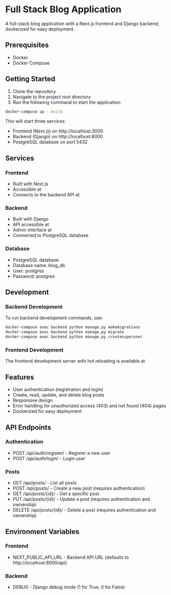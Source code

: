# Full Stack Blog Application

A full-stack blog application with a Next.js frontend and Django backend, dockerized for easy deployment.

## Prerequisites

- Docker
- Docker Compose

## Getting Started

1. Clone the repository
2. Navigate to the project root directory
3. Run the following command to start the application:

```bash
docker-compose up --build
```

This will start three services:
- Frontend (Next.js) on http://localhost:3000
- Backend (Django) on http://localhost:8000
- PostgreSQL database on port 5432

## Services

### Frontend
- Built with Next.js
- Accessible at 
- Connects to the backend API at 

### Backend
- Built with Django
- API accessible at 
- Admin interface at 
- Connected to PostgreSQL database

### Database
- PostgreSQL database
- Database name: blog_db
- User: postgres
- Password: postgres

## Development

### Backend Development
To run backend development commands, use:

```bash
docker-compose exec backend python manage.py makemigrations
docker-compose exec backend python manage.py migrate
docker-compose exec backend python manage.py createsuperuser
```

### Frontend Development
The frontend development server with hot reloading is available at 

## Features

- User authentication (registration and login)
- Create, read, update, and delete blog posts
- Responsive design
- Error handling for unauthorized access (403) and not found (404) pages
- Dockerized for easy deployment

## API Endpoints

### Authentication
- POST /api/auth/register/ - Register a new user
- POST /api/auth/login/ - Login user

### Posts
- GET /api/posts/ - List all posts
- POST /api/posts/ - Create a new post (requires authentication)
- GET /api/posts/{id}/ - Get a specific post
- PUT /api/posts/{id}/ - Update a post (requires authentication and ownership)
- DELETE /api/posts/{id}/ - Delete a post (requires authentication and ownership)

## Environment Variables

### Frontend
- NEXT_PUBLIC_API_URL - Backend API URL (defaults to http://localhost:8000/api)

### Backend
- DEBUG - Django debug mode (1 for True, 0 for False)